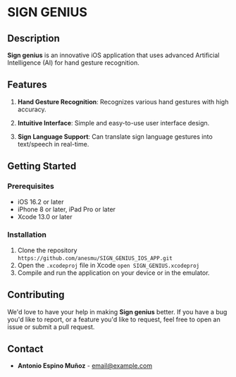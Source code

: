 # SIGN GENIUS

## Description
**Sign genius** is an innovative iOS application that uses advanced Artificial Intelligence (AI) for hand gesture recognition.

## Features
1. **Hand Gesture Recognition**: Recognizes various hand gestures with high accuracy.

2. **Intuitive Interface**: Simple and easy-to-use user interface design.

3. **Sign Language Support**: Can translate sign language gestures into text/speech in real-time.

## Getting Started

### Prerequisites
- iOS 16.2 or later
- iPhone 8 or later, iPad Pro or later
- Xcode 13.0 or later

### Installation
1. Clone the repository
    ``` https://github.com/anesmu/SIGN_GENIUS_IOS_APP.git ```
2. Open the `.xcodeproj` file in Xcode
    ```open SIGN_GENIUS.xcodeproj```
3. Compile and run the application on your device or in the emulator.

## Contributing
We'd love to have your help in making **Sign genius** better. If you have a bug you'd like to report, or a feature you'd like to request, feel free to open an issue or submit a pull request.

## Contact
- **Antonio Espino Muñoz** - email@example.com
